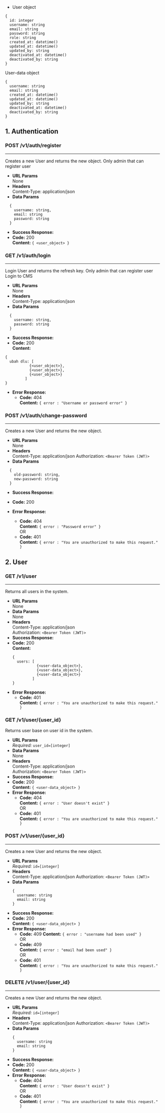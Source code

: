 * User object
```
{
  id: integer
  username: string
  email: string
  password: string
  role: string
  created_at: datetime()
  updated_at: datetime()
  updated_by: string
  deactivated_at: datetime()
  deactivated_by: string
}
```
User-data object
```
{
  username: string
  email: string
  created_at: datetime()
  updated_at: datetime()
  updated_by: string
  deactivated_at: datetime()
  deactivated_by: string
}
```

## 1. Authentication

### POST /v1/auth/register
----
  Creates a new User and returns the new object. Only admin that can register user
* **URL Params**  
  None
* **Headers**  
  Content-Type: application/json  
* **Data Params**  
```
  {
    username: string,
    email: string
    password: string
  }
```
* **Success Response:**  
* **Code:** 200  
  **Content:**  `{ <user_object> }` 

### GET /v1/auth/login
----
 Login User and returns the refresh key. Only admin that can register user
  Login to CMS
* **URL Params**  
  None
* **Headers**  
  Content-Type: application/json  
* **Data Params**  
```
  {
    username: string,
    password: string
  }
```

* **Success Response:**  
* **Code:** 200  
  **Content:**  
```
{
  ubah dlu: [
           {<user_object>},
           {<user_object>},
           {<user_object>}
         ]
}
```
* **Error Response:**  
  * **Code:** 404  
  **Content:** `{ error : "Username or password error" }`  

### POST /v1/auth/change-password
----
  Creates a new User and returns the new object.
* **URL Params**  
  None
* **Headers**  
  Content-Type: application/json
  Authorization:  `<Bearer Token (JWT)>`
* **Data Params**  
```
  {
    old-password: string,
    new-password: string
  }
```
* **Success Response:**  
* **Code:** 200  

* **Error Response:**  
  * **Code:** 404  
  **Content:** `{ error : "Password error" }`  
  OR  
  * **Code:** 401  
  **Content:** `{ error : "You are unauthorized to make this request." }`

## 2. User

### GET /v1/user
----
  Returns all users in the system.
* **URL Params**  
  None
* **Data Params**  
  None
* **Headers**  
  Content-Type: application/json  
  Authorization:  `<Bearer Token (JWT)>`
* **Success Response:**  
* **Code:** 200  
  **Content:**  
	```
	{
	  users: [
	           {<user-data_object>},
	           {<user-data_object>},
	           {<user-data_object>}
	         ]
	}
	```
* **Error Response:**  
  * **Code:** 401  
  **Content:** `{ error : "You are unauthorized to make this request." }`

### GET /v1/user/{user_id}

  Returns user base on user id in the system.

* **URL Params**  
  *Required:* `user_id=[integer]`
* **Data Params**  
  None
* **Headers**  
  Content-Type: application/json  
  Authorization:  `<Bearer Token (JWT)>`
* **Success Response:** 
* **Code:** 200  
  **Content:**  `{ <user-data_object> }` 
* **Error Response:**  
  * **Code:** 404  
  **Content:** `{ error : "User doesn't exist" }`  
  OR  
  * **Code:** 401  
  **Content:** `{ error : "You are unauthorized to make this request." }`

### POST /v1/user/{user_id}
----
  Creates a new User and returns the new object.
* **URL Params**  
  *Required:* `id=[integer]`
* **Headers**  
  Content-Type: application/json
  Authorization:  `<Bearer Token (JWT)>`
* **Data Params**  
	```
	{
	  username: string
	  email: string
	}
	```
* **Success Response:**  
* **Code:** 200  
  **Content:**  `{ <user-data_object> }` 
* **Error Response:**  
  * **Code:** 409 
  **Content:** `{ error : "username had been used" }`  
  OR  
   * **Code:** 409  
  **Content:** `{ error : "email had been used" }`  
  OR  
  * **Code:** 401  
  **Content:** `{ error : "You are unauthorized to make this request." }`

### DELETE /v1/user/{user_id}
----
  Creates a new User and returns the new object.
* **URL Params**  
  *Required:* `id=[integer]`
* **Headers**  
  Content-Type: application/json
  Authorization:  `<Bearer Token (JWT)>`  
* **Data Params**  
	```
	{
	  username: string
	  email: string
	}
	```
* **Success Response:**  
* **Code:** 200  
  **Content:**  `{ <user-data_object> }` 
* **Error Response:**  
  * **Code:** 404  
  **Content:** `{ error : "User doesn't exist" }`  
  OR  
  * **Code:** 401  
  **Content:** `{ error : "You are unauthorized to make this request." }`
